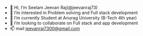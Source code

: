 - 👋 Hi, I’m Seelam Jeevan Raj(@jeevanraj73)
- 👀 I’m interested in Problem solving and Full stack development
- 🌱 I’m currently Student at Anurag University (B-Tech 4th year)
- 💞️ I’m looking to collaborate on Full stack and app development
- 📫 mail jeevanraj7300@gmail.com

